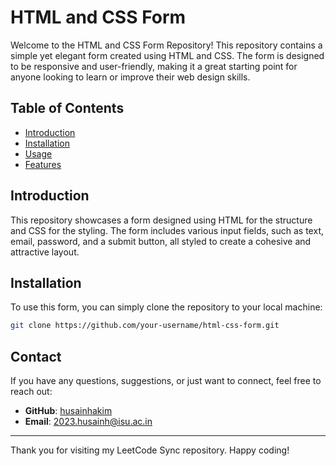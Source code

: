 # HTML and CSS Form

Welcome to the HTML and CSS Form Repository! This repository contains a simple yet elegant form created using HTML and CSS. The form is designed to be responsive and user-friendly, making it a great starting point for anyone looking to learn or improve their web design skills.

## Table of Contents

- [Introduction](#introduction)
- [Installation](#installation)
-  [Usage](#introduction)
- [Features](#installation)

## Introduction

This repository showcases a form designed using HTML for the structure and CSS for the styling. The form includes various input fields, such as text, email, password, and a submit button, all styled to create a cohesive and attractive layout.

## Installation

To use this form, you can simply clone the repository to your local machine:

```bash
git clone https://github.com/your-username/html-css-form.git
  ```
## Contact

If you have any questions, suggestions, or just want to connect, feel free to reach out:

- **GitHub**: [husainhakim](https://github.com/husainhakim)
- **Email**: 2023.husainh@isu.ac.in

---

Thank you for visiting my LeetCode Sync repository. Happy coding!
